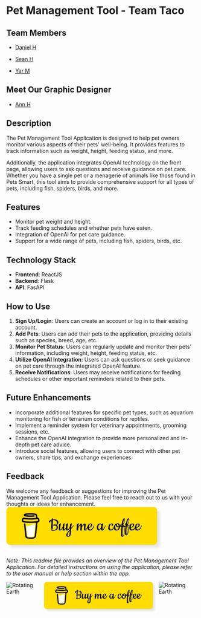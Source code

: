# Pet Management Tool - Team Taco

## Team Members
- [Daniel H](https://github.com/dh0169)

- [Sean H](https://github.com/ShangchenHsieh)

- [Yar M](https://github.com/khmorad)

## Meet Our Graphic Designer

- [Ann H]()


## Description
The Pet Management Tool Application is designed to help pet owners monitor various aspects of their pets' well-being. It provides features to track information such as weight, height, feeding status, and more. 

Additionally, the application integrates OpenAI technology on the front page, allowing users to ask questions and receive guidance on pet care. Whether you have a single pet or a menagerie of animals like those found in Pets Smart, this tool aims to provide comprehensive support for all types of pets, including fish, spiders, birds, and more.

## Features
- Monitor pet weight and height.
- Track feeding schedules and whether pets have eaten.
- Integration of OpenAI for pet care guidance.
- Support for a wide range of pets, including fish, spiders, birds, etc.

## Technology Stack
- **Frontend**: ReactJS
- **Backend**: Flask
- **API**: FasAPI

## How to Use
1. **Sign Up/Login**: Users can create an account or log in to their existing account.
2. **Add Pets**: Users can add their pets to the application, providing details such as species, breed, age, etc.
3. **Monitor Pet Status**: Users can regularly update and monitor their pets' information, including weight, height, feeding status, etc.
4. **Utilize OpenAI Integration**: Users can ask questions or seek guidance on pet care through the integrated OpenAI feature.
5. **Receive Notifications**: Users may receive notifications for feeding schedules or other important reminders related to their pets.

## Future Enhancements
- Incorporate additional features for specific pet types, such as aquarium monitoring for fish or terrarium conditions for reptiles.
- Implement a reminder system for veterinary appointments, grooming sessions, etc.
- Enhance the OpenAI integration to provide more personalized and in-depth pet care advice.
- Introduce social features, allowing users to connect with other pet owners, share tips, and exchange experiences.

## Feedback
We welcome any feedback or suggestions for improving the Pet Management Tool Application. Please feel free to reach out to us with your thoughts or ideas for enhancement.
[![Button](./public_assets/bmc.jpg)](https://www.paypal.com/paypalme/buyseanacoffee)


*Note: This readme file provides an overview of the Pet Management Tool Application. For detailed instructions on using the application, please refer to the user manual or help section within the app.*


<img src="https://upload.wikimedia.org/wikipedia/commons/thumb/2/2c/Rotating_earth_%28large%29.gif/300px-Rotating_earth_%28large%29.gif" alt="Rotating Earth" width="100" align="right"> <!-- GIF -->

[<img src="./public_assets/bmc.jpg" alt="Button" width="300" style="text-align: center;">](https://www.paypal.com/paypalme/buyseanacoffee) <!-- Button -->
<img src="https://upload.wikimedia.org/wikipedia/commons/thumb/2/2c/Rotating_earth_%28large%29.gif/300px-Rotating_earth_%28large%29.gif" alt="Rotating Earth" width="100" align="left"> <!-- GIF -->
